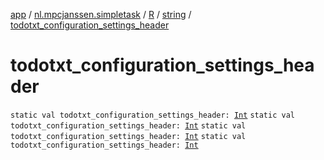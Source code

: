 [app](../../../index.md) / [nl.mpcjanssen.simpletask](../../index.md) / [R](../index.md) / [string](index.md) / [todotxt_configuration_settings_header](.)

# todotxt_configuration_settings_header

`static val todotxt_configuration_settings_header: `[`Int`](https://kotlinlang.org/api/latest/jvm/stdlib/kotlin/-int/index.html)
`static val todotxt_configuration_settings_header: `[`Int`](https://kotlinlang.org/api/latest/jvm/stdlib/kotlin/-int/index.html)
`static val todotxt_configuration_settings_header: `[`Int`](https://kotlinlang.org/api/latest/jvm/stdlib/kotlin/-int/index.html)
`static val todotxt_configuration_settings_header: `[`Int`](https://kotlinlang.org/api/latest/jvm/stdlib/kotlin/-int/index.html)